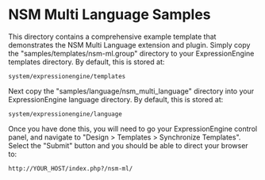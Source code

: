 NSM Multi Language Samples
==========================

This directory contains a comprehensive example template that demonstrates the NSM Multi Language extension and plugin. Simply copy the "samples/templates/nsm-ml.group" directory to your ExpressionEngine templates directory. By default, this is stored at:

	system/expressionengine/templates

Next copy the "samples/language/nsm\_multi_language" directory into your ExpressionEngine language directory. By default, this is stored at:

	system/expressionengine/language

Once you have done this, you will need to go your ExpressionEngine control panel, and navigate to "Design &gt; Templates &gt; Synchronize Templates". Select the "Submit" button and you should be able to direct your browser to:

	http://YOUR_HOST/index.php?/nsm-ml/

